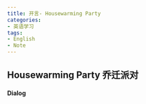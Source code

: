 ```yaml
---
title: 开言- Housewarming Party
categories:
- 英语学习
tags: 
- English
- Note
---
```


##  Housewarming Party 乔迁派对

#### Dialog


